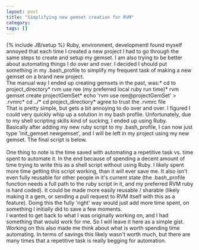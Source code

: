 ```yaml
---
layout: post
title: "Simplifying new gemset creation for RVM"
category:
tags: []
---
```

{% include JB/setup %}
Ruby, environment, developmentI found myself annoyed that each time I created a new project I had to go through the same steps to create and setup my gemset. I am also trying to be better about automating things I do over and over. I decided I should put something in my .bash_profile to simplify my frequent task of making a new gemset on a brand new project. <br />The manual way I ended up creating gemsets in the past, was:* cd to project_directory* rvm use ree (my preferred local ruby run time)* rvm gemset create projectGemSet* echo 'rvm use ree@projectGemSet' > .rvmrc* cd ../* cd project_directiory* agree to trust the .rvmrc file<br />That is pretty simple, but gets a bit annoying to do over and over. I figured I could very quickly whip up a solution in my bash profile. Unfortunately, due to my shell scripting skills kind of sucking, I ended up using Ruby.<br />Basically after adding my new ruby script to my .bash_profile, I can now just type 'init_gemset newgemset', and I will be left in my project using my new gemset. The final script is below.<br /><script src="https://gist.github.com/1257690.js?file=init_gemset.rb"> </script><br />One thing to note is the time saved with automating a repetitive task vs. time spent to automate it. In the end because of spending a decent amount of time trying to write this as a shell script without using Ruby. I likely spent more time getting this script working, than it will ever save me. It also isn't even fully reusable for other people in it's current state (the .bash_profile function needs a full path to the ruby script in it, and my preferred RVM ruby is hard coded). It could be made more easily reusable / sharable (likely making it a gem, or sending a pull request to RVM itself with this as a feature). Doing this the fully 'right' way would just add more time spent, on something I initially did to save a few moments.<br />I wanted to get back to what I was originally working on, and I had something that would work for me. So I will leave it here as a simple gist. Working on this also made me think about what is worth spending time automating. In terms of savings this likely wasn't worth much, but there are many times that a repetitive task is really begging for automation.